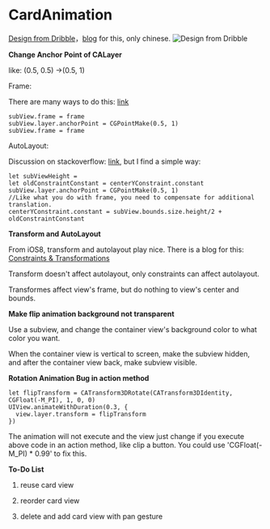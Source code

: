 # CardAnimation
[Design from Dribble](https://dribbble.com/shots/1265487-First-shot-in-Chapps-Animation)，[blog](http://www.jianshu.com/p/286222d4edf8) for this, only chinese.
![Design from Dribble](https://d13yacurqjgara.cloudfront.net/users/32399/screenshots/1265487/attachments/173545/secret-project-animation_2x.gif)


**Change Anchor Point of CALayer**

like: (0.5, 0.5) ->(0.5, 1)

Frame:

There are many ways to do this: [link](http://stackoverflow.com/questions/1968017/changing-my-calayers-anchorpoint-moves-the-view)

    subView.frame = frame
    subView.layer.anchorPoint = CGPointMake(0.5, 1)
    subView.frame = frame

AutoLayout:

Discussion on stackoverflow: [link](http://stackoverflow.com/questions/12943107/how-do-i-adjust-the-anchor-point-of-a-calayer-when-auto-layout-is-being-used/14105757#14105757), but I find a simple way:

    let subViewHeight = 
    let oldConstraintConstant = centerYConstraint.constant
    subView.layer.anchorPoint = CGPointMake(0.5, 1)
    //Like what you do with frame, you need to compensate for additional translation.
    centerYConstraint.constant = subView.bounds.size.height/2 + oldConstraintConstant
    
**Transform and AutoLayout**

From iOS8, transform and autolayout play nice. There is a blog for this: [Constraints & Transformations](http://revealapp.com/blog/constraints-and-transforms.html)

Transform doesn't affect autolayout, only constraints can affect autolayout.

Transformes affect view's frame, but do nothing to view's center and bounds.

**Make flip animation background not transparent**

Use a subview, and change the container view's background color to what color you want.

When the container view is vertical to screen, make the subview hidden, and after the container view back, make subview visible.

**Rotation Animation Bug in action method**

    let flipTransform = CATransform3DRotate(CATransform3DIdentity, CGFloat(-M_PI), 1, 0, 0)
    UIView.animateWithDuration(0.3, {
      view.layer.transform = flipTransform
    })
    
The animation will not execute and the view just change if you execute above code in an action method, like clip a button.
You could use 'CGFloat(-M_PI) * 0.99' to fix this.

**To-Do List**

1. reuse card view

2. reorder card view

3. delete and add card view with pan gesture
